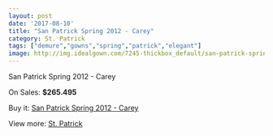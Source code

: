 ```yaml
---
layout: post
date: '2017-08-10'
title: "San Patrick Spring 2012 - Carey"
category: St. Patrick
tags: ["demure","gowns","spring","patrick","elegant"]
image: http://img.idealgown.com/7245-thickbox_default/san-patrick-spring-2012-carey.jpg
---
```

San Patrick Spring 2012 - Carey

On Sales: **$265.495**
<a href="https://www.idealgown.com/en/st-patrick/3068-san-patrick-spring-2012-carey.html"><amp-img layout="responsive" width="600" height="600" src="//img.idealgown.com/7245-thickbox_default/san-patrick-spring-2012-carey.jpg" alt="San Patrick Spring 2012 - Carey 0" /></a>
<a href="https://www.idealgown.com/en/st-patrick/3068-san-patrick-spring-2012-carey.html"><amp-img layout="responsive" width="600" height="600" src="//img.idealgown.com/7247-thickbox_default/san-patrick-spring-2012-carey.jpg" alt="San Patrick Spring 2012 - Carey 1" /></a>
<a href="https://www.idealgown.com/en/st-patrick/3068-san-patrick-spring-2012-carey.html"><amp-img layout="responsive" width="600" height="600" src="//img.idealgown.com/7246-thickbox_default/san-patrick-spring-2012-carey.jpg" alt="San Patrick Spring 2012 - Carey 2" /></a>

Buy it: [San Patrick Spring 2012 - Carey](https://www.idealgown.com/en/st-patrick/3068-san-patrick-spring-2012-carey.html "San Patrick Spring 2012 - Carey")

View more: [St. Patrick](https://www.idealgown.com/en/36-st-patrick "St. Patrick")